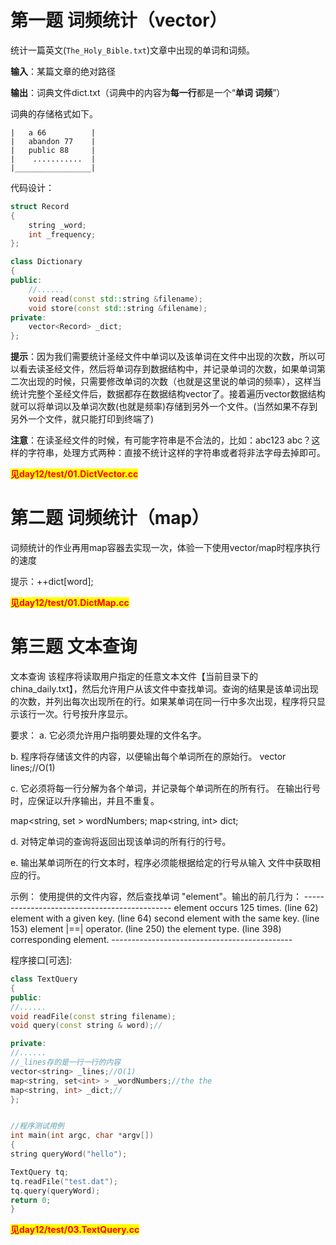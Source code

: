 # 第一题   词频统计（vector）

统计一篇英文(`The_Holy_Bible.txt`)文章中出现的单词和词频。

**输入**：某篇文章的绝对路径

**输出**：词典文件dict.txt（词典中的内容为**每一行**都是一个“**单词 词频**”）

词典的存储格式如下。

```markup
|   a 66          |
|   abandon 77    |
|   public 88     |
|    ...........  |
|_________________|
```

代码设计：

```cpp
struct Record
{
	string _word;
	int _frequency;
};

class Dictionary
{
public:
	//......
    void read(const std::string &filename);
    void store(const std::string &filename);
private:
    vector<Record> _dict;
};
```

**提示**：因为我们需要统计圣经文件中单词以及该单词在文件中出现的次数，所以可以看去读圣经文件，然后将单词存到数据结构中，并记录单词的次数，如果单词第二次出现的时候，只需要修改单词的次数（也就是这里说的单词的频率），这样当统计完整个圣经文件后，数据都存在数据结构vector了。接着遍历vector数据结构就可以将单词以及单词次数(也就是频率)存储到另外一个文件。(当然如果不存到另外一个文件，就只能打印到终端了)

**注意**：在读圣经文件的时候，有可能字符串是不合法的，比如：abc123 abc？这样的字符串，处理方式两种：直接不统计这样的字符串或者将非法字母去掉即可。

<span style=color:red;background:yellow>**见day12/test/01.DictVector.cc**</span>

# 第二题  词频统计（map）

词频统计的作业再用map容器去实现一次，体验一下使用vector/map时程序执行的速度

提示：++dict[word];

<span style=color:red;background:yellow>**见day12/test/01.DictMap.cc**</span>

# 第三题 文本查询

文本查询
该程序将读取用户指定的任意文本文件【当前目录下的china_daily.txt】，然后允许用户从该文件中查找单词。查询的结果是该单词出现的次数，并列出每次出现所在的行。如果某单词在同一行中多次出现，程序将只显示该行一次。行号按升序显示。

要求：
a. 它必须允许用户指明要处理的文件名字。

b. 程序将存储该文件的内容，以便输出每个单词所在的原始行。
vector<string> lines;//O(1)

c. 它必须将每一行分解为各个单词，并记录每个单词所在的所有行。
在输出行号时，应保证以升序输出，并且不重复。

map<string, set<int> > wordNumbers;
map<string, int> dict;

d. 对特定单词的查询将返回出现该单词的所有行的行号。

e. 输出某单词所在的行文本时，程序必须能根据给定的行号从输入
文件中获取相应的行。

示例：
使用提供的文件内容，然后查找单词 "element"。输出的前几行为：
\---------------------------------------------
element occurs 125 times.
(line 62) element with a given key.
(line 64) second element with the same key.
(line 153) element |==| operator.
(line 250) the element type.
(line 398) corresponding element.
\---------------------------------------------

程序接口[可选]:



``` c++
class TextQuery
{
public:
//......
void readFile(const string filename);
void query(const string & word);//

private:
//......
//_lines存的是一行一行的内容
vector<string> _lines;//O(1)
map<string, set<int> > _wordNumbers;//the the
map<string, int> _dict;//
};


//程序测试用例
int main(int argc, char *argv[])
{
string queryWord("hello");

TextQuery tq;
tq.readFile("test.dat");
tq.query(queryWord);
return 0;
}
```

<span style=color:red;background:yellow>**见day12/test/03.TextQuery.cc**</span>





